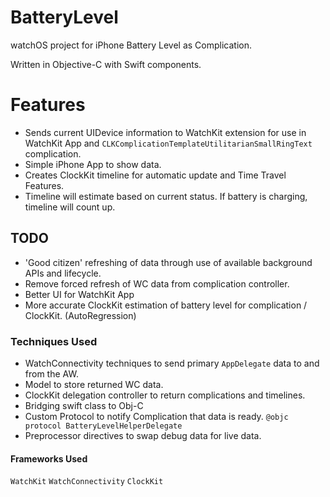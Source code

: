 # BatteryLevel
watchOS project for iPhone Battery Level as Complication.

Written in Objective-C with Swift components.

# Features
* Sends current UIDevice information to WatchKit extension for use in WatchKit App and `CLKComplicationTemplateUtilitarianSmallRingText` complication.
* Simple iPhone App to show data.
* Creates ClockKit timeline for automatic update and Time Travel Features.
* Timeline will estimate based on current status. If battery is charging, timeline will count up.

## TODO
* 'Good citizen' refreshing of data through use of available background APIs and lifecycle.
* Remove forced refresh of WC data from complication controller.
* Better UI for WatchKit App
* More accurate ClockKit estimation of battery level for complication / ClockKit. (AutoRegression)

### Techniques Used
* WatchConnectivity techniques to send primary `AppDelegate` data to and from the AW.
* Model to store returned WC data.
* ClockKit delegation controller to return complications and timelines.
* Bridging swift class to Obj-C
* Custom Protocol to notify Complication that data is ready. `@objc protocol BatteryLevelHelperDelegate`
* Preprocessor directives to swap debug data for live data.

#### Frameworks Used
`WatchKit`
`WatchConnectivity`
`ClockKit`
